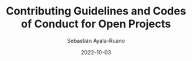 ---
featured: true
title: "Contributing Guidelines and Codes of Conduct for Open Projects" 
excerpt: | 
  This talk was given in the week 4 cohort call of the 6th cohort of Open Life Science.
event: 6th cohort of Open Life Science Graduation
event_url: https://openlifesci.org/ols-6
date: "2022-10-03"
date_end: "2022-10-03"
show_post_time: false
author: Sebastián Ayala-Ruano 
location: Virtual event
draft: false
layout: single
categories:
- Oral presentation 
- Open Science
- Open source
tags:
- OLS

links:
- icon: calendar-check
  icon_pack: fas
  name: Event 
  url: https://openlifesci.org/ols-6
- icon: play-circle
  icon_pack: fas
  name: Video (English)
  url: https://youtu.be/M0szFcbGdBU?t=2576
- icon: file-powerpoint
  icon_pack: fas
  name: Slides (English)
  url: https://doi.org/10.5281/zenodo.7536817
---